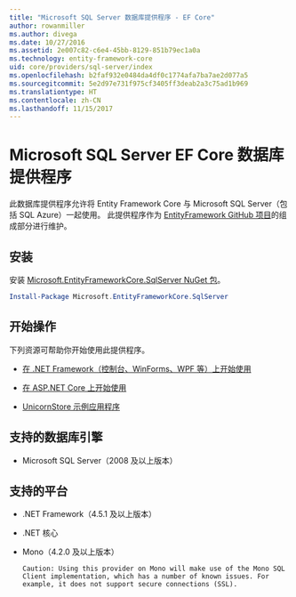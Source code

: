 ```yaml
---
title: "Microsoft SQL Server 数据库提供程序 - EF Core"
author: rowanmiller
ms.author: divega
ms.date: 10/27/2016
ms.assetid: 2e007c82-c6e4-45bb-8129-851b79ec1a0a
ms.technology: entity-framework-core
uid: core/providers/sql-server/index
ms.openlocfilehash: b2faf932e0484da4df0c1774afa7ba7ae2d077a5
ms.sourcegitcommit: 5e2d97e731f975cf3405ff3deab2a3c75ad1b969
ms.translationtype: HT
ms.contentlocale: zh-CN
ms.lasthandoff: 11/15/2017
---
```

# <a name="microsoft-sql-server-ef-core-database-provider"></a>Microsoft SQL Server EF Core 数据库提供程序

此数据库提供程序允许将 Entity Framework Core 与 Microsoft SQL Server（包括 SQL Azure）一起使用。 此提供程序作为 [EntityFramework GitHub 项目](https://github.com/aspnet/EntityFramework)的组成部分进行维护。

## <a name="install"></a>安装

安装 [Microsoft.EntityFrameworkCore.SqlServer NuGet 包](https://www.nuget.org/packages/Microsoft.EntityFrameworkCore.SqlServer/)。

``` powershell
Install-Package Microsoft.EntityFrameworkCore.SqlServer
```

## <a name="get-started"></a>开始操作

下列资源可帮助你开始使用此提供程序。
* [在 .NET Framework（控制台、WinForms、WPF 等）上开始使用](../../get-started/full-dotnet/index.md)

* [在 ASP.NET Core 上开始使用](../../get-started/aspnetcore/index.md)

* [UnicornStore 示例应用程序](https://github.com/rowanmiller/UnicornStore/tree/master/UnicornStore)

## <a name="supported-database-engines"></a>支持的数据库引擎

* Microsoft SQL Server（2008 及以上版本）

## <a name="supported-platforms"></a>支持的平台

* .NET Framework（4.5.1 及以上版本）

* .NET 核心

* Mono（4.2.0 及以上版本）

      Caution: Using this provider on Mono will make use of the Mono SQL Client implementation, which has a number of known issues. For example, it does not support secure connections (SSL).
